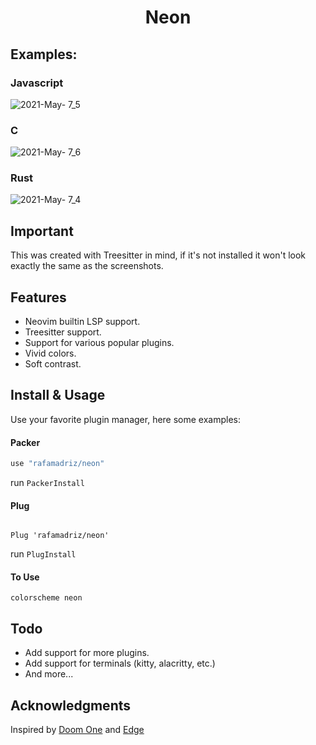 <h1 align="center">
Neon
</h1>

## Examples:

### Javascript

![2021-May- 7_5](https://user-images.githubusercontent.com/67771985/117518093-fb855180-af8d-11eb-8940-1897ecbd888d.png)



### C

![2021-May- 7_6](https://user-images.githubusercontent.com/67771985/117518558-bcf09680-af8f-11eb-9584-7b180ca56ee4.png)


### Rust

![2021-May- 7_4](https://user-images.githubusercontent.com/67771985/117518058-ddb7ec80-af8d-11eb-87ab-b27a78fb1b1a.png)

## Important
This was created with Treesitter in mind, if it's not installed it won't look exactly the same as the screenshots. 

## Features
- Neovim builtin LSP support.
- Treesitter support.
- Support for various popular plugins.
- Vivid colors.
- Soft contrast.

## Install & Usage
Use your favorite plugin manager, here some examples:

#### Packer
```lua
use "rafamadriz/neon"
```
run `PackerInstall`

#### Plug

```viml

Plug 'rafamadriz/neon'

```

run `PlugInstall`

#### To Use
```viml
colorscheme neon 
```

## Todo
- Add support for more plugins.
- Add support for terminals (kitty, alacritty, etc.)
- And more...

## Acknowledgments 
Inspired by [Doom One](https://github.com/hlissner/emacs-doom-themes) and [Edge](https://github.com/sainnhe/edge)

